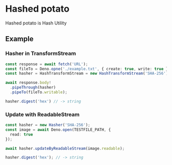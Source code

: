# Hashed potato 
Hashed potato is Hash Utility

## Example
### Hasher in TransformStream

```typescript
const response = await fetch('URL');
const fileTo = Deno.opne('./example.txt', { create: true, write: true });
const hasher = HashTransformStream = new HashTransformStream('SHA-256')

await response.body!
  .pipeThrough(hasher)
  .pipeTo(fileTo.writable);

hasher.digest('hex') // -> string
```

### Update with ReadableStream<Unit8Array>

```typescript
const hasher = new Hasher('SHA-256');
const image = await Deno.open(TESTFILE_PATH, {
  read: true
});

await hasher.updateByReadableStream(image.readable);

hasher.digest('hex'); // -> string
```
